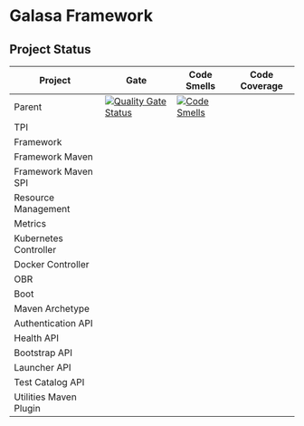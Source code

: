 # Galasa Framework
## Project Status
| Project | Gate | Code Smells | Code Coverage |
| ------- | ---- | ----------- | ------------- |
| Parent | [![Quality Gate Status](https://sonarqube.galasa.dev/api/project_badges/measure?project=dev.galasa%3Agalasa-parent&metric=alert_status)](https://sonarqube.galasa.dev/dashboard?id=dev.galasa%3Agalasa-parent) | [![Code Smells](https://sonarqube.galasa.dev/api/project_badges/measure?project=dev.galasa%3Agalasa-parent&metric=code_smells)](https://sonarqube.galasa.dev/dashboard?id=dev.galasa%3Agalasa-parent) | | 
| TPI |  |  |  | 
| Framework |  |  |  | 
| Framework Maven |  |  |  | 
| Framework Maven SPI |  |  |  | 
| Resource Management |  |  |  | 
| Metrics |  |  |  | 
| Kubernetes Controller |  |  |  | 
| Docker Controller |  |  |  | 
| OBR |  |  |  | 
| Boot |  |  |  | 
| Maven Archetype |  |  |  | 
| Authentication API |  |  |  | 
| Health API |  |  |  | 
| Bootstrap API |  |  |  | 
| Launcher API |  |  |  | 
| Test Catalog API |  |  |  | 
| Utilities Maven Plugin |  |  |  | 

